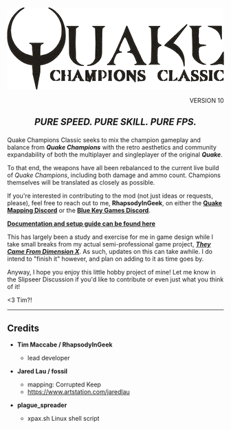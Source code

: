 <p align=center><img src="qcc_logo.png" /></p>
<p align=right> VERSION 10 </p>

## <p align=center> ***PURE SPEED. PURE SKILL. PURE FPS.***<br>

Quake Champions Classic seeks to mix the champion gameplay and balance from ***Quake Champions*** with the retro  aesthetics and community expandability of both the multiplayer and singleplayer of the original ***Quake***.<br>

To that end, the weapons have all been rebalanced to the current live build of _Quake Champions_, including both damage and ammo count. Champions themselves will be translated as closely as possible.<br>

If you're interested in contributing to the mod (not just ideas or requests, please), feel free to reach out to me, **RhapsodyInGeek**, on either the [**Quake Mapping Discord**](https://discord.gg/f5Y99aM) or the [**Blue Key Games Discord**](https://discord.com/invite/XAw2a8fQPX).

[**Documentation and setup guide can be found here**](https://github.com/Quake-Champions-Classic/docs/blob/main/readme.md)

This has largely been a study and exercise for me in game design while I take small breaks from my actual semi-professional game project, [***They Came From Dimension X***](https://store.steampowered.com/app/2115890/They_Came_From_Dimension_X/). As such, updates on this can take awhile. I do intend to "finish it" however, and plan on adding to it as time goes by.

Anyway, I hope you enjoy this little hobby project of mine! Let me know in the Slipseer Discussion if you'd like to contribute or even just what you think of it!

<3 Tim?!

---
## Credits

- **Tim Maccabe / RhapsodyInGeek**
    - lead developer

- **Jared Lau / fossil**
    - mapping: Corrupted Keep
    - https://www.artstation.com/jaredlau

- **plague_spreader**
    - xpax.sh Linux shell script

<br>
